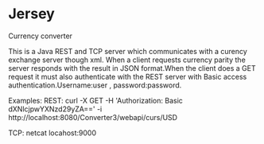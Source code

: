 # Jersey


Currency converter

This is a Java REST and TCP server which communicates with a curency exchange server though xml.
When a client requests currency parity the server responds with the result in JSON format.When the client does a GET request it must
also authenticate with the REST server with  Basic access authentication.Username:user , password:password.


Examples:
REST: curl -X GET -H 'Authorization: Basic dXNlcjpwYXNzd29yZA==' -i http://localhost:8080/Converter3/webapi/curs/USD

TCP: netcat locahost:9000
